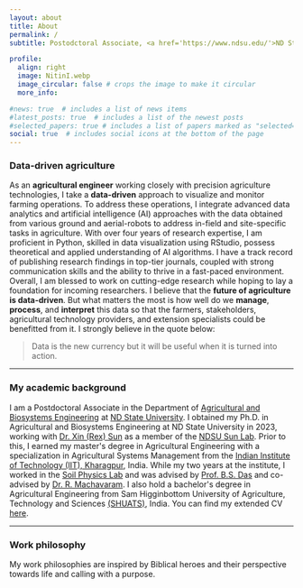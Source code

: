 ```yaml
---
layout: about
title: About
permalink: /
subtitle: Postodctoral Associate, <a href='https://www.ndsu.edu/'>ND State University</a>. 1231 Ladd Hall, Albrecht Blvd.

profile:
  align: right
  image: NitinI.webp
  image_circular: false # crops the image to make it circular
  more_info:

#news: true  # includes a list of news items
#latest_posts: true  # includes a list of the newest posts
#selected_papers: true # includes a list of papers marked as "selected={true}"
social: true  # includes social icons at the bottom of the page
---
```


### **Data-driven** agriculture

As an **agricultural engineer** working closely with precision agriculture technologies, I take a **data-driven** approach to visualize and monitor farming operations. To address these operations, I integrate advanced data analytics and artificial intelligence (AI) approaches with the data obtained from various ground and aerial-robots to address in-field and site-specific tasks in agriculture. With over four years of research expertise, I am proficient in Python, skilled in data visualization using RStudio, possess theoretical and applied understanding of AI algorithms. I have a track record of publishing research findings in top-tier journals, coupled with strong communication skills and the ability to thrive in a fast-paced environment. Overall, I am blessed to work on cutting-edge research while hoping to lay a foundation for incoming researchers. I believe that the **future of agriculture is data-driven**. But what matters the most is how well do we **manage**, **process**, and **interpret** this data so that the farmers, stakeholders, agricultural technology providers, and extension specialists could be benefitted from it. I strongly believe in the quote below:

   > Data is the new currency but it will be useful when it is turned into action.

---

### **My** academic background

I am a Postdoctoral Associate in the Department of [Agricultural and Biosystems Engineering](https://www.ndsu.edu/aben/) at [ND State University](https://www.ndsu.edu/). I obtained my Ph.D. in Agricultural and Biosystems Engineering at ND State University in 2023, working with [Dr. Xin (Rex) Sun](https://www.ndsu.edu/aben/faculty_and_staff/personnel/dr_xin_rex_sun/) as a member of the [NDSU Sun Lab](https://sites.google.com/view/ndsusunslab). Prior to this, I earned my master's degree in Agricultural Engineering with a specialization in Agricultural Systems Management from the [Indian Institute of Technology (IIT), Kharagpur](https://www.iitkgp.ac.in/), India. While my two years at the institute, I worked in the [Soil Physics Lab](https://www.iitkgp.ac.in/department/AG/faculty/ag-bsdas) and was advised by [Prof. B.S. Das](https://scholar.google.co.in/citations?hl=en&user=oEvfFMYAAAAJ&view_op=list_works&sortby=pubdate) and co-advised by [Dr. R. Machavaram](https://sites.google.com/site/rajendramachavaram/). I also hold a bachelor's degree in Agricultural Engineering from Sam Higginbottom University of Agriculture, Technology and Sciences [(SHUATS)](https://shuats.edu.in/), India. You can find my extended CV [here](CV_Rai.pdf).

---

### **Work** philosophy

My work philosophies are inspired by Biblical heroes and their perspective towards life and calling with a purpose.
